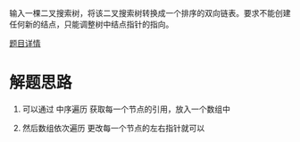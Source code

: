 输入一棵二叉搜索树，将该二叉搜索树转换成一个排序的双向链表。要求不能创建任何新的结点，只能调整树中结点指针的指向。

[题目详情](https://leetcode-cn.com/problems/er-cha-sou-suo-shu-yu-shuang-xiang-lian-biao-lcof/)

# 解题思路

1. 可以通过 中序遍历 获取每一个节点的引用，放入一个数组中

2. 然后数组依次遍历 更改每一个节点的左右指针就可以